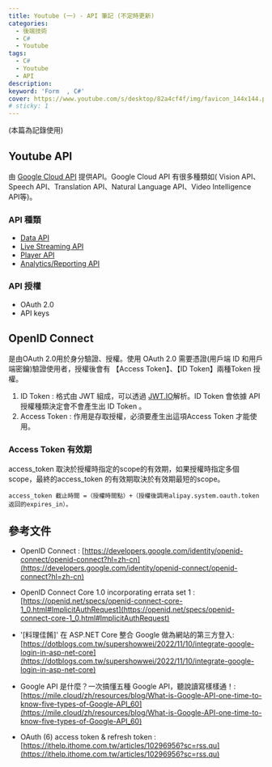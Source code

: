 ```yaml
---
title: Youtube (一) - API 筆記 (不定時更新)
categories: 
  - 後端技術
  - C#
  - Youtube
tags: 
  - C#
  - Youtube
  - API
description:
keyword: 'Form  , C#'
cover: https://www.youtube.com/s/desktop/82a4cf4f/img/favicon_144x144.png
# sticky: 1
---
```

(本篇為記錄使用)


## Youtube API 
由 [Google Cloud API](https://cloud.google.com/apis?hl=zh-tw) 提供API。Google Cloud API 有很多種類如( Vision API、Speech API、Translation API、Natural Language API、Video Intelligence API等)。

### API 種類 
- [Data API](https://developers.google.com/youtube/v3/getting-started)
- [Live Streaming API](https://developers.google.com/youtube/v3/live/getting-started)
- [Player API](https://developers.google.com/youtube/v3/live/getting-started)
- [Analytics/Reporting  API](https://developers.google.com/youtube/reporting)

### API 授權
- OAuth 2.0
- API keys


## OpenID Connect
是由OAuth 2.0用於身分驗證、授權。使用 OAuth 2.0 需要憑證(用戶端 ID 和用戶端密鑰)驗證使用者，授權後會有 【Access Token】、【ID Token】兩種Token 授權。

1. ID Token : 格式由 JWT 組成，可以透過 [JWT.IO](https://jwt.io/)解析。ID Token 會依據 API 授權種類決定會不會產生出 ID Token 。
2. Access Token : 作用是存取授權，必須要產生出這項Access Token 才能使用。

### Access Token 有效期
access_token 取決於授權時指定的scope的有效期，如果授權時指定多個scope，最終的access_token 的有效期取決於有效期最短的scope。

```
access_token 截止時間 =（授權時間點）+（授權後調用alipay.system.oauth.token 返回的expires_in）。
```

## 參考文件
- OpenID Connect : [https://developers.google.com/identity/openid-connect/openid-connect?hl=zh-cn](https://developers.google.com/identity/openid-connect/openid-connect?hl=zh-cn)
- OpenID Connect Core 1.0 incorporating errata set 1 : [https://openid.net/specs/openid-connect-core-1_0.html#ImplicitAuthRequest](https://openid.net/specs/openid-connect-core-1_0.html#ImplicitAuthRequest)
- '[料理佳餚]' 在 ASP.NET Core 整合 Google 做為網站的第三方登入: [https://dotblogs.com.tw/supershowwei/2022/11/10/integrate-google-login-in-asp-net-core](https://dotblogs.com.tw/supershowwei/2022/11/10/integrate-google-login-in-asp-net-core)

- Google API 是什麼？一次搞懂五種 Google API，聽說讀寫樣樣通！: [https://mile.cloud/zh/resources/blog/What-is-Google-API-one-time-to-know-five-types-of-Google-API_60](https://mile.cloud/zh/resources/blog/What-is-Google-API-one-time-to-know-five-types-of-Google-API_60)

- OAuth (6) access token & refresh token : [https://ithelp.ithome.com.tw/articles/10296956?sc=rss.qu](https://ithelp.ithome.com.tw/articles/10296956?sc=rss.qu)


